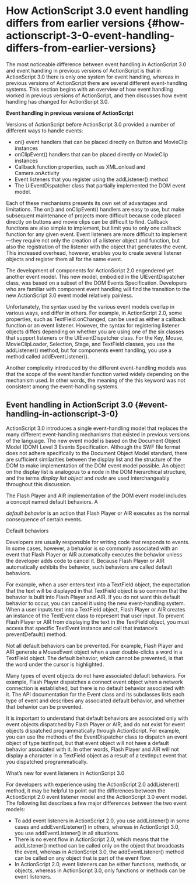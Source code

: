 # How ActionScript 3.0 event handling differs from earlier versions {#how-actionscript-3-0-event-handling-differs-from-earlier-versions}

The most noticeable difference between event handling in ActionScript 3.0 and event handling in previous versions of ActionScript is that in ActionScript 3.0 there is only one system for event handling, whereas in previous versions of ActionScript there are several different event-handling systems. This section begins with an overview of how event handling worked in previous versions of ActionScript, and then discusses how event handling has changed for ActionScript 3.0.

**Event handling in previous versions of ActionScript**

Versions of ActionScript before ActionScript 3.0 provided a number of different ways to handle events:

*   on() event handlers that can be placed directly on Button and MovieClip instances
*   onClipEvent() handlers that can be placed directly on MovieClip instances
*   Callback function properties, such as XML.onload and Camera.onActivity
*   Event listeners that you register using the addListener() method
*   The UIEventDispatcher class that partially implemented the DOM event model.

Each of these mechanisms presents its own set of advantages and limitations. The on() and onClipEvent() handlers are easy to use, but make subsequent maintenance of projects more difficult because code placed directly on buttons and movie clips can be difficult to find. Callback functions are also simple to implement, but limit you to only one callback function for any given event. Event listeners are more difficult to implement—they require not only the creation of a listener object and function, but also the registration of the listener with the object that generates the event. This increased overhead, however, enables you to create several listener objects and register them all for the same event.

The development of components for ActionScript 2.0 engendered yet another event model. This new model, embodied in the UIEventDispatcher class, was based on a subset of the DOM Events Specification. Developers who are familiar with component event handling will find the transition to the new ActionScript 3.0 event model relatively painless.

Unfortunately, the syntax used by the various event models overlap in various ways, and differ in others. For example, in ActionScript 2.0, some properties, such as TextField.onChanged, can be used as either a callback function or an event listener. However, the syntax for registering listener objects differs depending on whether you are using one of the six classes that support listeners or the UIEventDispatcher class. For the Key, Mouse, MovieClipLoader, Selection, Stage, and TextField classes, you use the addListener() method, but for components event handling, you use a method called addEventListener().

Another complexity introduced by the different event-handling models was that the scope of the event handler function varied widely depending on the mechanism used. In other words, the meaning of the this keyword was not consistent among the event-handling systems.

## Event handling in ActionScript 3.0 {#event-handling-in-actionscript-3-0}

ActionScript 3.0 introduces a single event-handling model that replaces the many different event-handling mechanisms that existed in previous versions of the language. The new event model is based on the Document Object Model (DOM) Level 3 Events Specification. Although the SWF file format does not adhere specifically to the Document Object Model standard, there are sufficient similarities between the display list and the structure of the DOM to make implementation of the DOM event model possible. An object on the display list is analogous to a node in the DOM hierarchical structure, and the terms _display list object_ and _node_ are used interchangeably throughout this discussion.

The Flash Player and AIR implementation of the DOM event model includes a concept named default behaviors. A

_default behavior_ is an action that Flash Player or AIR executes as the normal consequence of certain events.

Default behaviors

Developers are usually responsible for writing code that responds to events. In some cases, however, a behavior is so commonly associated with an event that Flash Player or AIR automatically executes the behavior unless the developer adds code to cancel it. Because Flash Player or AIR automatically exhibits the behavior, such behaviors are called default behaviors.

For example, when a user enters text into a TextField object, the expectation that the text will be displayed in that TextField object is so common that the behavior is built into Flash Player and AIR. If you do not want this default behavior to occur, you can cancel it using the new event-handling system. When a user inputs text into a TextField object, Flash Player or AIR creates an instance of the TextEvent class to represent that user input. To prevent Flash Player or AIR from displaying the text in the TextField object, you must access that specific TextEvent instance and call that instance’s preventDefault() method.

Not all default behaviors can be prevented. For example, Flash Player and AIR generate a MouseEvent object when a user double-clicks a word in a TextField object. The default behavior, which cannot be prevented, is that the word under the cursor is highlighted.

Many types of event objects do not have associated default behaviors. For example, Flash Player dispatches a connect event object when a network connection is established, but there is no default behavior associated with it. The API documentation for the Event class and its subclasses lists each type of event and describes any associated default behavior, and whether that behavior can be prevented.

It is important to understand that default behaviors are associated only with event objects dispatched by Flash Player or AIR, and do not exist for event objects dispatched programmatically through ActionScript. For example, you can use the methods of the EventDispatcher class to dispatch an event object of type textInput, but that event object will not have a default behavior associated with it. In other words, Flash Player and AIR will not display a character in a TextField object as a result of a textInput event that you dispatched programmatically.

What’s new for event listeners in ActionScript 3.0

For developers with experience using the ActionScript 2.0 addListener() method, it may be helpful to point out the differences between the ActionScript 2.0 event listener model and the ActionScript 3.0 event model. The following list describes a few major differences between the two event models:

*   To add event listeners in ActionScript 2.0, you use addListener() in some cases and addEventListener() in others, whereas in ActionScript 3.0, you use addEventListener() in all situations.
*   There is no event flow in ActionScript 2.0, which means that the addListener() method can be called only on the object that broadcasts the event, whereas in ActionScript 3.0, the addEventListener() method can be called on any object that is part of the event flow.
*   In ActionScript 2.0, event listeners can be either functions, methods, or objects, whereas in ActionScript 3.0, only functions or methods can be event listeners.